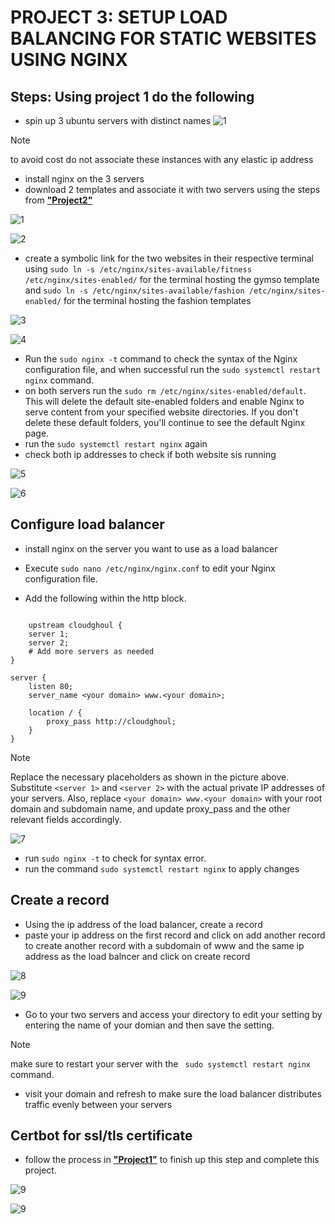 # PROJECT 3: SETUP LOAD BALANCING FOR STATIC WEBSITES USING NGINX

## Steps: Using project 1 do the following
- spin up 3 ubuntu servers with distinct names
![1](img/Screenshot%20(29).png)

> [!Note]
> to avoid cost do not associate these instances with any elastic ip address

- install nginx on the 3 servers
- download 2 templates and associate it with two servers using the steps from [**"Project2"**](https://github.com/UDEJI-EBUBE/Devops-bootcamp/blob/main/project2-multiple%20static%20websites.md)

![1](img/Screenshot%20(48).png)

![2](img/Screenshot%20(50).png)

- create a symbolic link for the two websites in their respective terminal using
`sudo ln -s /etc/nginx/sites-available/fitness /etc/nginx/sites-enabled/` for the terminal hosting the gymso template and `sudo ln -s /etc/nginx/sites-available/fashion /etc/nginx/sites-enabled/` for the terminal hosting the fashion templates

![3](img/Screenshot%20(34).png)

![4](img/Screenshot%20(35).png)

- Run the `sudo nginx -t` command to check the syntax of the Nginx configuration file, and when successful run the `sudo systemctl restart nginx` command.
- on both servers run the `sudo rm /etc/nginx/sites-enabled/default`. This will delete the default site-enabled folders and enable Nginx to serve content from your specified website directories. If you don't delete these default folders, you'll continue to see the default Nginx page.
- run the `sudo systemctl restart nginx` again
- check both ip addresses to check if both website sis running

![5](img/Screenshot%20(37).png)

![6](img/Screenshot%20(38).png)

## Configure load balancer

- install nginx on the server you want to use as a load balancer
- Execute `sudo nano /etc/nginx/nginx.conf` to edit your Nginx configuration file.

- Add the following within the http block.

```

    upstream cloudghoul {
    server 1;
    server 2;
    # Add more servers as needed
}

server {
    listen 80;
    server_name <your domain> www.<your domain>;

    location / {
        proxy_pass http://cloudghoul;
    }
}

```
> [!NOTE]
Replace the necessary placeholders as shown in the picture above. Substitute `<server 1>` and `<server 2>` with the actual private IP addresses of your servers. Also, replace `<your domain> www.<your domain>` with your root domain and subdomain name, and update proxy_pass and the other relevant fields accordingly.

![7](img/Screenshot%20(42).png)

- run `sudo nginx -t` to check for syntax error.
- run the command `sudo systemctl restart nginx` to apply changes

## Create a record

- Using the ip address of the load balancer, create a record
- paste your ip address on the first record and click on add another record to create another record with a subdomain of www and the same ip address as the load balncer and click on create record

![8](img/Screenshot%20(43).png)

![9](img/Screenshot%20(44).png)

- Go to your two servers and access your directory to edit your setting by entering the name of your domian and then save the setting.

> [!NOTE]
> make sure to restart your server with the ` sudo systemctl restart nginx` command.
- visit your domain and refresh to make sure the load balancer distributes traffic evenly between your servers

## Certbot for ssl/tls certificate
- follow the process in  [**"Project1"**](https://github.com/UDEJI-EBUBE/Devops-bootcamp/blob/main/project1-Setting%20Up%20A%20Static%20Website%20Using%20Nginx.md) to finish up this step and complete this project.

![9](img/Screenshot%20(52).png)

![9](img/Screenshot%20(53).png)
